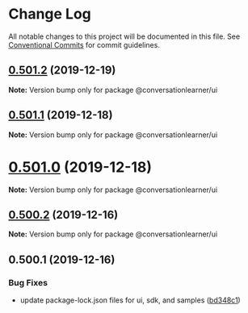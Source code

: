 # Change Log

All notable changes to this project will be documented in this file.
See [Conventional Commits](https://conventionalcommits.org) for commit guidelines.

## [0.501.2](https://github.com/Microsoft/ConversationLearner-UI/compare/v0.501.1...v0.501.2) (2019-12-19)

**Note:** Version bump only for package @conversationlearner/ui





## [0.501.1](https://github.com/Microsoft/ConversationLearner-UI/compare/v0.501.0...v0.501.1) (2019-12-18)

**Note:** Version bump only for package @conversationlearner/ui





# [0.501.0](https://github.com/Microsoft/ConversationLearner-UI/compare/v0.500.3...v0.501.0) (2019-12-18)

**Note:** Version bump only for package @conversationlearner/ui





## [0.500.2](https://github.com/Microsoft/ConversationLearner-UI/compare/v0.500.1...v0.500.2) (2019-12-16)

**Note:** Version bump only for package @conversationlearner/ui





## 0.500.1 (2019-12-16)


### Bug Fixes

* update package-lock.json files for ui, sdk, and samples ([bd348c1](https://github.com/Microsoft/ConversationLearner-UI/commit/bd348c1553298ef0cd4b19b01ceb1ba2e7c2ed26))
